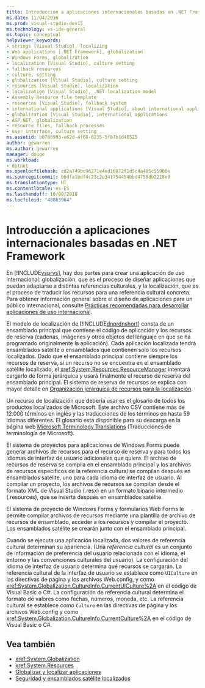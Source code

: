 ```yaml
---
title: Introducción a aplicaciones internacionales basadas en .NET Framework
ms.date: 11/04/2016
ms.prod: visual-studio-dev15
ms.technology: vs-ide-general
ms.topic: conceptual
helpviewer_keywords:
- strings [Visual Studio], localizing
- Web applications [.NET Framework], globalization
- Windows Forms, globalization
- localization [Visual Studio], culture setting
- fallback resources
- culture, setting
- globalization [Visual Studio], culture setting
- resources [Visual Studio], localization
- localization [Visual Studio], .NET localization model
- Assembly Resource file template
- resources [Visual Studio], fallback system
- international applications [Visual Studio], about international applications
- globalization [Visual Studio], international applications
- ASP.NET, globalization
- resource files, fallback processes
- user interface, culture setting
ms.assetid: b0788993-e62d-4f68-8235-5f87b1d48525
author: gewarren
ms.author: gewarren
manager: douge
ms.workload:
- dotnet
ms.openlocfilehash: cd2a749bc96271e4ed16872f1d5c4a485c55900e
ms.sourcegitcommit: b6dfa1bdf4c23c2e341754454bbd4758db2218e0
ms.translationtype: HT
ms.contentlocale: es-ES
ms.lasthandoff: 10/08/2018
ms.locfileid: "48863964"
---
```

# <a name="introduction-to-international-applications-based-on-the-net-framework"></a>Introducción a aplicaciones internacionales basadas en .NET Framework

En [!INCLUDE[vsprvs](../code-quality/includes/vsprvs_md.md)], hay dos partes para crear una aplicación de uso internacional: globalización, que es el proceso de diseñar aplicaciones que puedan adaptarse a distintas referencias culturales, y la localización, que es el proceso de traducir los recursos para una referencia cultural concreta. Para obtener información general sobre el diseño de aplicaciones para un público internacional, consulte [Prácticas recomendadas para desarrollar aplicaciones de uso internacional](/dotnet/standard/globalization-localization/best-practices-for-developing-world-ready-apps).

 El modelo de localización de [!INCLUDE[dnprdnshort](../code-quality/includes/dnprdnshort_md.md)] consta de un ensamblado principal que contiene el código de aplicación y los recursos de reserva (cadenas, imágenes y otros objetos del lenguaje en que se ha programado originalmente la aplicación). Cada aplicación localizada tendrá ensamblados satélite o ensamblados que contienen solo los recursos localizados. Dado que el ensamblado principal contiene siempre los recursos de reserva, si un recurso no se encuentra en el ensamblado satélite localizado, el <xref:System.Resources.ResourceManager> intentará cargarlo de forma jerárquica y usará finalmente el recurso de reserva del ensamblado principal. El sistema de reserva de recursos se explica con mayor detalle en [Organización jerárquica de recursos para la localización](../ide/hierarchical-organization-of-resources-for-localization.md).

 Un recurso de localización que debería usar es el glosario de todos los productos localizados de Microsoft. Este archivo CSV contiene más de 12.000 términos en inglés y las traducciones de los términos en hasta 59 idiomas diferentes. El glosario está disponible para su descarga en la página web [Microsoft Terminology Translations](http://go.microsoft.com/fwlink/?LinkId=128146) (Traducciones de terminología de Microsoft).

 El sistema de proyectos para aplicaciones de Windows Forms puede generar archivos de recursos para el recurso de reserva y para todos los idiomas de interfaz de usuario adicionales que quiera. El archivo de recursos de reserva se compila en el ensamblado principal y los archivos de recursos específicos de la referencia cultural se compilan después en ensamblados satélite, uno para cada idioma de interfaz de usuario. Al compilar un proyecto, los archivos de recursos se compilan desde el formato XML de Visual Studio (.resx) en un formato binario intermedio (.resources), que se inserta después en ensamblados satélite.

 El sistema de proyecto de Windows Forms y formularios Web Forms le permite compilar archivos de recursos mediante una plantilla de archivo de recursos de ensamblado, acceder a los recursos y compilar el proyecto. Los ensamblados satélite se crearán junto con el ensamblado principal.

 Cuando se ejecuta una aplicación localizada, dos valores de referencia cultural determinan su apariencia. (Una *referencia cultural* es un conjunto de información de preferencia del usuario relacionada con el idioma, el entorno y las convenciones culturales del usuario). La configuración del idioma de interfaz de usuario determina qué recursos se cargarán. La referencia cultural de la interfaz de usuario se establece como `UICulture` en las directivas de página y los archivos Web.config, y como <xref:System.Globalization.CultureInfo.CurrentUICulture%2A> en el código de Visual Basic o C#. La configuración de referencia cultural determina el formato de valores como fechas, números, moneda, etc. La referencia cultural se establece como `Culture` en las directivas de página y los archivos Web.config y como <xref:System.Globalization.CultureInfo.CurrentCulture%2A> en el código de Visual Basic o C#.

## <a name="see-also"></a>Vea también

- <xref:System.Globalization>
- <xref:System.Resources>
- [Globalizar y localizar aplicaciones](../ide/globalizing-and-localizing-applications.md)
- [Seguridad y ensamblados satélite localizados](../ide/security-and-localized-satellite-assemblies.md)
